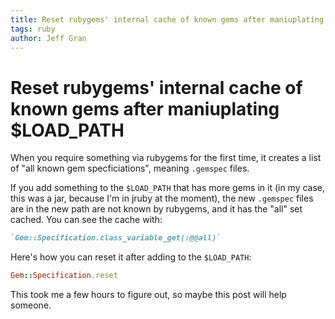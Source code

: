 ```yaml
---
title: Reset rubygems' internal cache of known gems after maniuplating $LOAD_PATH
tags: ruby
author: Jeff Gran
---
```


# Reset rubygems' internal cache of known gems after maniuplating $LOAD_PATH

When you require something via rubygems for the first time, it creates a list of "all known gem specficiations", meaning `.gemspec` files.

If you add something to the `$LOAD_PATH` that has more gems in it (in my case, this was a jar, because I'm in jruby at the moment), the new `.gemspec` files are in the new path are not known by rubygems, and it has the "all" set cached. You can see the cache with:

~~~~ ruby
`Gem::Specification.class_variable_get(:@@all)`
~~~~

Here's how you can reset it after adding to the `$LOAD_PATH`:

~~~~ ruby
Gem::Specification.reset
~~~~

This took me a few hours to figure out, so maybe this post will help someone.
